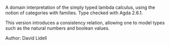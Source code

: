A domain interpretation of the simply typed lambda calculus, using the notion of categories with families. Type checked with Agda 2.6.1.

This version introduces a consistency relation, allowing one to model types such as the natural numbers and boolean values.

Author: David Lidell
